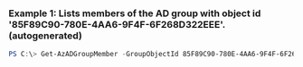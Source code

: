 ### Example 1: Lists members of the AD group with object id '85F89C90-780E-4AA6-9F4F-6F268D322EEE'. (autogenerated)
```powershell
PS C:\> Get-AzADGroupMember -GroupObjectId 85F89C90-780E-4AA6-9F4F-6F268D322EEE
```

